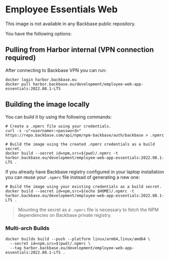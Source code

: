 # Employee Essentials Web

This image is not available in any Backbase public repository. 

You have the following options:

## Pulling from Harbor internal (VPN connection required)

After connecting to Backbase VPN you can run:
```shell
docker login harbor.backbase.eu
docker pull harbor.backbase.eu/development/employee-web-app-essentials:2022.08.1-LTS
```

## Building the image locally

You can build it by using the following commands:

```shell
# Create a .npmrc file using your credentials.
curl -s -u"<username>:<password>" https://repo.backbase.com/api/npm/npm-backbase/auth/backbase > .npmrc

# Build the image using the created .npmrc credentials as a build secret.
docker build --secret id=npm,src=$(pwd)/.npmrc -t harbor.backbase.eu/development/employee-web-app-essentials:2022.08.1-LTS .
```

If you already have Backbase registry configured in your laptop installation you can reuse your `.npmrc` file instead of generating a new one:
```shell
# Build the image using your existing credentials as a build secret.
docker build --secret id=npm,src=$(echo $HOME)/.npmrc -t harbor.backbase.eu/development/employee-web-app-essentials:2022.08.1-LTS .
```

> Mounting the secret as a `.npmrc` file is necessary to fetch the NPM dependencies on Backbase private registry.

### Multi-arch Builds

```shell
docker buildx build --push --platform linux/arm64,linux/amd64 \
  --secret id=npm,src=$(pwd)/.npmrc \
  --tag harbor.backbase.eu/development/employee-web-app-essentials:2022.08.1-LTS .
```
